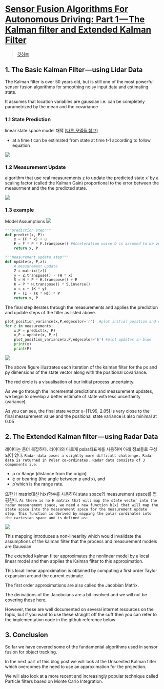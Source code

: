 # [Sensor Fusion Algorithms For Autonomous Driving: Part 1 — The Kalman filter and Extended Kalman Filter](https://medium.com/@wilburdes/sensor-fusion-algorithms-for-autonomous-driving-part-1-the-kalman-filter-and-extended-kalman-a4eab8a833dd)

> [깃허브](https://github.com/asterixds/ExtendedKalmanFilter)

## 1. The Basic Kalman Filter — using Lidar Data

The Kalman filter is over 50 years old, but is still one of the most powerful sensor fusion algorithms for smoothing noisy input data and estimating state. 

It assumes that location variables are gaussian i.e. can be completely parametrized by the mean and the covariance


### 1.1 State Prediction

linear state space model 채택 [[다른 모델들 참고]](https://uk.mathworks.com/help/ident/ug/what-are-state-space-models.html)
- at a time t can be estimated from state at time t-1 according to follow equation

![](https://cdn-images-1.medium.com/max/1200/1*rv35k4mQgQr2UVrVRH9uMg.png)


### 1.2 Measurement Update

 algorithm that use real measurements z to update the predicted state x′ by a scaling factor (called the Kalman Gain) proportional to the error between the measurment and the the predicted state.
 
 
![](https://cdn-images-1.medium.com/max/800/1*mOphU54_P-DgzPeeRLQP8g.png)


### 1.3 example

Model Assumptions
![](https://cdn-images-1.medium.com/max/800/1*K2Jzlu-aFUjb5bkenhwkIQ.png)

```python 
"""prediction step"""
def predict(x, P):
    x = (F * x) + u 
    P = F * P * F.transpose() #Acceleration noise Q is assumed to be zero
    return x, P

"""measurement update step"""
def update(x, P,z):
    # measurement update
    Z = matrix([z])
    y = Z.transpose() - (H * x)
    S = H * P * H.transpose() + R
    K = P * H.transpose() * S.inverse()
    x = x + (K * y)
    P = (I - (K * H)) * P
    return x, P
```

The final step iterates through the measurements and applies the prediction and update steps of the filter as listed above.

```python 
plot_position_variance(x,P,edgecolor='r')  #plot initial position and covariance in red   
for z in measurements:
    x,P = predict(x, P)
    x,P = update(x, P,z)
    plot_position_variance(x,P,edgecolor='b') #plot updates in blue
    print(x)
    print(P)
```


![](https://cdn-images-1.medium.com/max/800/1*SNMQY6Lduj0otwqC8CCn5A.png)

The above figure illustrates each iteration of the kalman filter for the px and py dimensions of the state vector along with the positional covariance. 

The red circle is a visualisation of our initial process uncertainty. 

As we go through the incremental predictions and measurement updates, we begin to develop a better estimate of state with less uncertainty (variance). 

As you can see, the final state vector x=[11.99, 2.05] is very close to the final measurement value and the positional state variance is also minimal at 0.05


## 2. The Extended Kalman filter — using Radar Data

레이다는 좀더 복잡하다. 라이다와 다르게 polar좌표계를 사용하며 아래 정보들로 구성 되어 있다. `Radar data poses a slightly more difficult challenge. Radar data is returned in Polar co-ordinates. Radar data consists of 3 components i.e.`

- ρ or Range (distance from the origin)
- ϕ or bearing (the angle between ρ and x), and 
- ρ˙which is the range rate.


또한 H matrix대신 h(x)함수를 사용하여 state space와 measurement space를 맵핑한다. `As there is no H matrix that will map the state vector into the radar measurement space, we need a new function h(x) that will map the state space into the measurement space for the measurement update step. This function is derived by mapping the polar cordinates into the cartesian space and is defined as:`

![](https://cdn-images-1.medium.com/max/1200/1*S4fUS4elQMQx1SWRS74MIw.png)

This mapping introduces a non-linearlity which would invalidate the assumptions of the kalman filter that the process and measurement models are Gaussian. 

The extended kalman filter approximates the nonlinear model by a local linear model and then applies the Kalman filter to this approximation. 

This local linear approximation is obtained by computing a first order Taylor expansion around the current estimate. 

The first order approximations are also called the Jacobian Matrix. 

The derivations of the Jacoboians are a bit involved and we will not be covering these here. 

However, these are well documented on several internet resources on the topic, but if you want to use these straight off the cuff then you can refer to the implementation code in the github reference below:


## 3. Conclusion

So far we have covered some of the fundamental algorithms used in sensor fusion for object tracking. 

In the next part of this blog post we will look at the Unscented Kalman filter which overcomes the need to use an approximation for the projection. 

We will also look at a more recent and increasingly popular technique called Particle filters based on Monte Carlo Integration.